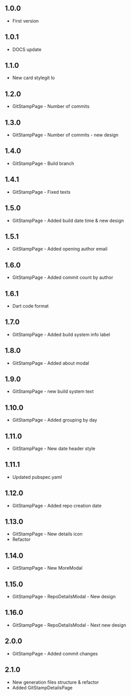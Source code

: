 ## 1.0.0

* First version

## 1.0.1

* DOCS update

## 1.1.0

* New card stylegit lo

## 1.2.0

* GitStampPage - Number of commits

## 1.3.0

* GitStampPage - Number of commits - new design

## 1.4.0

* GitStampPage - Build branch

## 1.4.1

* GitStampPage - Fixed texts

## 1.5.0

* GitStampPage - Added build date time & new design

## 1.5.1

* GitStampPage - Added opening author email

## 1.6.0

* GitStampPage - Added commit count by author

## 1.6.1

* Dart code format

## 1.7.0

* GitStampPage - Added build system info label

## 1.8.0

* GitStampPage - Added about modal

## 1.9.0

* GitStampPage - new build system text

## 1.10.0

* GitStampPage - Added grouping by day

## 1.11.0

* GitStampPage - New date header style

## 1.11.1

* Updated pubspec.yaml

## 1.12.0

* GitStampPage - Added repo creation date

## 1.13.0

* GitStampPage - New details icon
* Refactor

## 1.14.0

* GitStampPage - New MoreModal

## 1.15.0

* GitStampPage - RepoDetailsModal - New design

## 1.16.0

* GitStampPage - RepoDetailsModal - Next new design

## 2.0.0

* GitStampPage - Added commit changes

## 2.1.0

* New generation files structure & refactor
* Added GitStampDetailsPage
